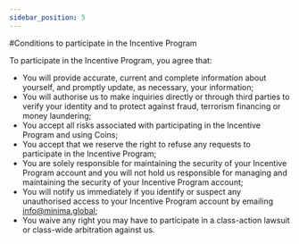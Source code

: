 ```yaml
---
sidebar_position: 5
---
```


#Conditions to participate in the Incentive Program

To participate in the Incentive Program, you agree that:

- You will provide accurate, current and complete information about yourself, and promptly update, as necessary, your information;
- You will authorise us to make inquiries directly or through third parties to verify your identity and to protect against fraud, terrorism financing or money laundering;
- You accept all risks associated with participating in the Incentive Program and using Coins;
- You accept that we reserve the right to refuse any requests to participate in the Incentive Program;
- You are solely responsible for maintaining the security of your Incentive Program account and you will not hold us responsible for managing and maintaining the security of your Incentive Program account;
- You will notify us immediately if you identify or suspect any unauthorised access to your Incentive Program account by emailing info@minima.global;
- You waive any right you may have to participate in a class-action lawsuit or class-wide arbitration against us.

